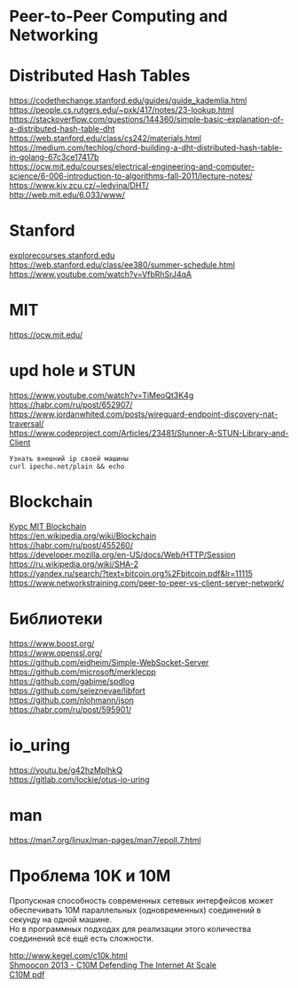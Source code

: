 # Peer-to-Peer Computing and Networking


# Distributed Hash Tables
https://codethechange.stanford.edu/guides/guide_kademlia.html  
https://people.cs.rutgers.edu/~pxk/417/notes/23-lookup.html  
https://stackoverflow.com/questions/144360/simple-basic-explanation-of-a-distributed-hash-table-dht  
https://web.stanford.edu/class/cs242/materials.html  
https://medium.com/techlog/chord-building-a-dht-distributed-hash-table-in-golang-67c3ce17417b  
https://ocw.mit.edu/courses/electrical-engineering-and-computer-science/6-006-introduction-to-algorithms-fall-2011/lecture-notes/  
https://www.kiv.zcu.cz/~ledvina/DHT/  
http://web.mit.edu/6.033/www/  

# Stanford
[explorecourses.stanford.edu](https://explorecourses.stanford.edu/search;jsessionid=sbhm6li6e8wf1mb63jxxxr8os?view=catalog&academicYear=&page=0&q=CS&filter-departmentcode-CS=on&filter-coursestatus-Active=on&filter-term-Winter=on)  
https://web.stanford.edu/class/ee380/summer-schedule.html  
https://www.youtube.com/watch?v=VfbRhSrJ4qA  

# MIT
https://ocw.mit.edu/  

# upd hole и STUN
https://www.youtube.com/watch?v=TiMeoQt3K4g  
https://habr.com/ru/post/652907/  
https://www.jordanwhited.com/posts/wireguard-endpoint-discovery-nat-traversal/  
https://www.codeproject.com/Articles/23481/Stunner-A-STUN-Library-and-Client  
```
Узнать внешний ip своей машины
curl ipecho.net/plain && echo
```

# Blockchain
[Курс MIT Blockchain](https://ocw.mit.edu/courses/sloan-school-of-management/15-s12-blockchain-and-money-fall-2018/lecture-slides/)  
https://en.wikipedia.org/wiki/Blockchain  
https://habr.com/ru/post/455260/  
https://developer.mozilla.org/en-US/docs/Web/HTTP/Session  
https://ru.wikipedia.org/wiki/SHA-2  
https://yandex.ru/search/?text=bitcoin.org%2Fbitcoin.pdf&lr=11115  
https://www.networkstraining.com/peer-to-peer-vs-client-server-network/  

# Библиотеки
https://www.boost.org/  
https://www.openssl.org/  
https://github.com/eidheim/Simple-WebSocket-Server  
https://github.com/microsoft/merklecpp  
https://github.com/gabime/spdlog  
https://github.com/seleznevae/libfort  
https://github.com/nlohmann/json  
https://habr.com/ru/post/595901/  

# io_uring
https://youtu.be/g42hzMplhkQ  
https://gitlab.com/lockie/otus-io-uring  

# man
https://man7.org/linux/man-pages/man7/epoll.7.html  

# Проблема 10K и 10M
Пропускная способность современных сетевых интерфейсов может обеспечивать 10M параллельных (одновременных) соединений в секунду на одной машине.  
Но в программных подходах для реализации этого количества соединений всё ещё есть сложности.

http://www.kegel.com/c10k.html  
[Shmoocon 2013 - C10M Defending The Internet At Scale](https://www.youtube.com/watch?v=73XNtI0w7jA#!)  
[C10M pdf](https://www.cs.dartmouth.edu/~sergey/cs258/2013/C10M-Defending-the-Internet-at-Scale-Dartmouth-2013.pdf)  
